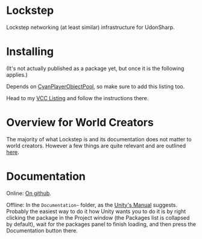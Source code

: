 
# Lockstep

Lockstep networking (at least similar) infrastructure for UdonSharp.

# Installing

(It's not actually published as a package yet, but once it is the following applies.)

Depends on [CyanPlayerObjectPool](https://cyanlaser.github.io/CyanPlayerObjectPool/), so make sure to add this listing too.

Head to my [VCC Listing](https://jansharp.github.io/vrc/vcclisting.xhtml) and follow the instructions there.

# Overview for World Creators

The majority of what Lockstep is and its documentation does not matter to world creators. However a few things are quite relevant and are outlined [here](Documentation~/overview.md).

# Documentation

Online: [On github](https://github.com/JanSharp/VRCLockstep/blob/v1.0.0/Documentation~/index.md).

Offline: In the `Documentation~` folder, as the [Unity's Manual](https://docs.unity3d.com/2022.3/Documentation/Manual/cus-document.html) suggests. Probably the easiest way to do it how Unity wants you to do it is by right clicking the package in the Project window (the Packages list is collapsed by default), wait for the packages panel to finish loading, and then press the Documentation button there.
